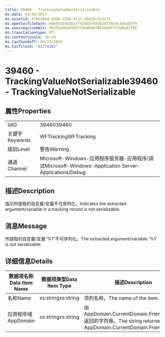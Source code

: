 ```yaml
---
title: 39460 - TrackingValueNotSerializable
ms.date: 03/30/2017
ms.assetid: 476a29ad-24d8-4359-8c17-d4e20c1e1c15
ms.openlocfilehash: e0e5515563ba77426a5f45d92977014c456ab779
ms.sourcegitcommit: 9b552addadfb57fab0b9e7852ed4f1f1b8a42f8e
ms.translationtype: MT
ms.contentlocale: zh-CN
ms.lasthandoff: 04/23/2019
ms.locfileid: "61774382"
---
```

# <a name="39460---trackingvaluenotserializable"></a><span data-ttu-id="23759-102">39460 - TrackingValueNotSerializable</span><span class="sxs-lookup"><span data-stu-id="23759-102">39460 - TrackingValueNotSerializable</span></span>
## <a name="properties"></a><span data-ttu-id="23759-103">属性</span><span class="sxs-lookup"><span data-stu-id="23759-103">Properties</span></span>  
  
|||  
|-|-|  
|<span data-ttu-id="23759-104">Id</span><span class="sxs-lookup"><span data-stu-id="23759-104">ID</span></span>|<span data-ttu-id="23759-105">39460</span><span class="sxs-lookup"><span data-stu-id="23759-105">39460</span></span>|  
|<span data-ttu-id="23759-106">关键字</span><span class="sxs-lookup"><span data-stu-id="23759-106">Keywords</span></span>|<span data-ttu-id="23759-107">WFTracking</span><span class="sxs-lookup"><span data-stu-id="23759-107">WFTracking</span></span>|  
|<span data-ttu-id="23759-108">级别</span><span class="sxs-lookup"><span data-stu-id="23759-108">Level</span></span>|<span data-ttu-id="23759-109">警告</span><span class="sxs-lookup"><span data-stu-id="23759-109">Warning</span></span>|  
|<span data-ttu-id="23759-110">通道</span><span class="sxs-lookup"><span data-stu-id="23759-110">Channel</span></span>|<span data-ttu-id="23759-111">Microsoft-Windows-应用程序服务器-应用程序/调试</span><span class="sxs-lookup"><span data-stu-id="23759-111">Microsoft-Windows-Application Server-Applications/Debug</span></span>|  
  
## <a name="description"></a><span data-ttu-id="23759-112">描述</span><span class="sxs-lookup"><span data-stu-id="23759-112">Description</span></span>  
 <span data-ttu-id="23759-113">指示所提取的自变量/变量不可序列化。</span><span class="sxs-lookup"><span data-stu-id="23759-113">Indicates the extracted argument/variable in a tracking record is not serializable.</span></span>  
  
## <a name="message"></a><span data-ttu-id="23759-114">消息</span><span class="sxs-lookup"><span data-stu-id="23759-114">Message</span></span>  
 <span data-ttu-id="23759-115">所提取的自变量/变量“%1”不可序列化。</span><span class="sxs-lookup"><span data-stu-id="23759-115">The extracted argument/variable '%1' is not serializable.</span></span>  
  
## <a name="details"></a><span data-ttu-id="23759-116">详细信息</span><span class="sxs-lookup"><span data-stu-id="23759-116">Details</span></span>  
  
|<span data-ttu-id="23759-117">数据项名称</span><span class="sxs-lookup"><span data-stu-id="23759-117">Data Item Name</span></span>|<span data-ttu-id="23759-118">数据项类型</span><span class="sxs-lookup"><span data-stu-id="23759-118">Data Item Type</span></span>|<span data-ttu-id="23759-119">描述</span><span class="sxs-lookup"><span data-stu-id="23759-119">Description</span></span>|  
|--------------------|--------------------|-----------------|  
|<span data-ttu-id="23759-120">名称</span><span class="sxs-lookup"><span data-stu-id="23759-120">Name</span></span>|<span data-ttu-id="23759-121">xs:string</span><span class="sxs-lookup"><span data-stu-id="23759-121">xs:string</span></span>|<span data-ttu-id="23759-122">项的名称。</span><span class="sxs-lookup"><span data-stu-id="23759-122">The name of the item.</span></span>|  
|<span data-ttu-id="23759-123">应用程序域</span><span class="sxs-lookup"><span data-stu-id="23759-123">AppDomain</span></span>|<span data-ttu-id="23759-124">xs:string</span><span class="sxs-lookup"><span data-stu-id="23759-124">xs:string</span></span>|<span data-ttu-id="23759-125">由 AppDomain.CurrentDomain.FriendlyName 返回的字符串。</span><span class="sxs-lookup"><span data-stu-id="23759-125">The string returned by AppDomain.CurrentDomain.FriendlyName.</span></span>|
